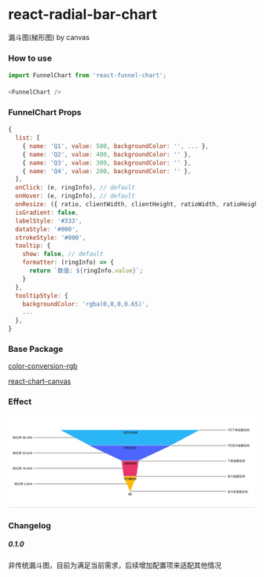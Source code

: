 # react-radial-bar-chart
漏斗图(梯形图) by canvas

### How to use
```javascript
import FunnelChart from 'react-funnel-chart';

<FunnelChart />

```

### FunnelChart Props
```javascript
{
  list: [
    { name: 'Q1', value: 500, backgroundColor: '', ... },
    { name: 'Q2', value: 400, backgroundColor: '' },
    { name: 'Q3', value: 300, backgroundColor: '' },
    { name: 'Q4', value: 200, backgroundColor: '' },
  ],
  onClick: (e, ringInfo), // default
  onHover: (e, ringInfo), // default
  onResize: ({ ratio, clientWidth, clientHeight, ratioWidth, ratioHeight }, e), // default
  isGradient: false,
  labelStyle: '#333',
  dataStyle: '#000',
  strokeStyle: '#000',
  tooltip: {  
    show: false, // default
    formatter: (ringInfo) => {
      return `数值: ${ringInfo.value}`;
    }
  },
  tooltipStyle: {
    backgroundColor: 'rgba(0,0,0,0.65)',
    ...
  },
}
```

### Base Package
[color-conversion-rgb](https://github.com/justQing00/color-conversion)

[react-chart-canvas](https://github.com/justQing00/react-chart-canvas)

### Effect
![funnel-bar](./funnel-chart.png)

### Changelog
##### 0.1.0
非传统漏斗图，目前为满足当前需求，后续增加配置项来适配其他情况


